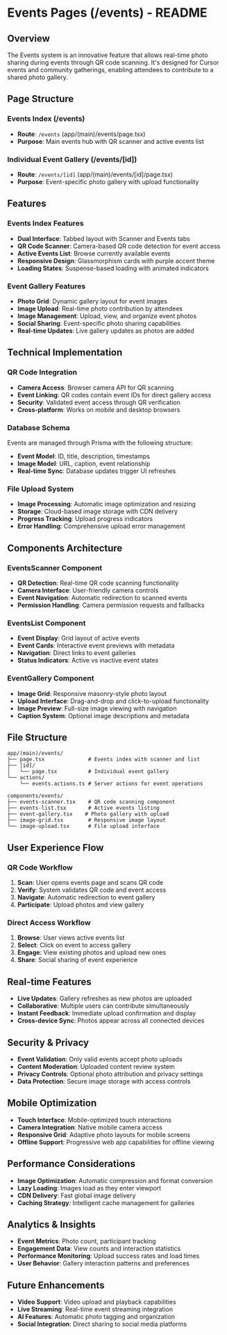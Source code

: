 # Events Pages (/events) - README

## Overview
The Events system is an innovative feature that allows real-time photo sharing during events through QR code scanning. It's designed for Cursor events and community gatherings, enabling attendees to contribute to a shared photo gallery.

## Page Structure

### Events Index (/events)
- **Route**: `/events` (app/(main)/events/page.tsx)
- **Purpose**: Main events hub with QR scanner and active events list

### Individual Event Gallery (/events/[id])
- **Route**: `/events/[id]` (app/(main)/events/[id]/page.tsx)
- **Purpose**: Event-specific photo gallery with upload functionality

## Features

### Events Index Features
- **Dual Interface**: Tabbed layout with Scanner and Events tabs
- **QR Code Scanner**: Camera-based QR code detection for event access
- **Active Events List**: Browse currently available events
- **Responsive Design**: Glassmorphism cards with purple accent theme
- **Loading States**: Suspense-based loading with animated indicators

### Event Gallery Features
- **Photo Grid**: Dynamic gallery layout for event images
- **Image Upload**: Real-time photo contribution by attendees
- **Image Management**: Upload, view, and organize event photos
- **Social Sharing**: Event-specific photo sharing capabilities
- **Real-time Updates**: Live gallery updates as photos are added

## Technical Implementation

### QR Code Integration
- **Camera Access**: Browser camera API for QR scanning
- **Event Linking**: QR codes contain event IDs for direct gallery access
- **Security**: Validated event access through QR verification
- **Cross-platform**: Works on mobile and desktop browsers

### Database Schema
Events are managed through Prisma with the following structure:
- **Event Model**: ID, title, description, timestamps
- **Image Model**: URL, caption, event relationship
- **Real-time Sync**: Database updates trigger UI refreshes

### File Upload System
- **Image Processing**: Automatic image optimization and resizing
- **Storage**: Cloud-based image storage with CDN delivery
- **Progress Tracking**: Upload progress indicators
- **Error Handling**: Comprehensive upload error management

## Components Architecture

### EventsScanner Component
- **QR Detection**: Real-time QR code scanning functionality
- **Camera Interface**: User-friendly camera controls
- **Event Navigation**: Automatic redirection to scanned events
- **Permission Handling**: Camera permission requests and fallbacks

### EventsList Component
- **Event Display**: Grid layout of active events
- **Event Cards**: Interactive event previews with metadata
- **Navigation**: Direct links to event galleries
- **Status Indicators**: Active vs inactive event states

### EventGallery Component
- **Image Grid**: Responsive masonry-style photo layout
- **Upload Interface**: Drag-and-drop and click-to-upload functionality
- **Image Preview**: Full-size image viewing with navigation
- **Caption System**: Optional image descriptions and metadata

## File Structure
```
app/(main)/events/
├── page.tsx              # Events index with scanner and list
├── [id]/
│   └── page.tsx          # Individual event gallery
└── actions/
    └── events.actions.ts # Server actions for event operations

components/events/
├── events-scanner.tsx    # QR code scanning component
├── events-list.tsx       # Active events listing
├── event-gallery.tsx    # Photo gallery with upload
├── image-grid.tsx        # Responsive image layout
└── image-upload.tsx      # File upload interface
```

## User Experience Flow

### QR Code Workflow
1. **Scan**: User opens events page and scans QR code
2. **Verify**: System validates QR code and event access
3. **Navigate**: Automatic redirection to event gallery
4. **Participate**: Upload photos and view gallery

### Direct Access Workflow
1. **Browse**: User views active events list
2. **Select**: Click on event to access gallery
3. **Engage**: View existing photos and upload new ones
4. **Share**: Social sharing of event experience

## Real-time Features
- **Live Updates**: Gallery refreshes as new photos are uploaded
- **Collaborative**: Multiple users can contribute simultaneously
- **Instant Feedback**: Immediate upload confirmation and display
- **Cross-device Sync**: Photos appear across all connected devices

## Security & Privacy
- **Event Validation**: Only valid events accept photo uploads
- **Content Moderation**: Uploaded content review system
- **Privacy Controls**: Optional photo attribution and privacy settings
- **Data Protection**: Secure image storage with access controls

## Mobile Optimization
- **Touch Interface**: Mobile-optimized touch interactions
- **Camera Integration**: Native mobile camera access
- **Responsive Grid**: Adaptive photo layouts for mobile screens
- **Offline Support**: Progressive web app capabilities for offline viewing

## Performance Considerations
- **Image Optimization**: Automatic compression and format conversion
- **Lazy Loading**: Images load as they enter viewport
- **CDN Delivery**: Fast global image delivery
- **Caching Strategy**: Intelligent cache management for galleries

## Analytics & Insights
- **Event Metrics**: Photo count, participant tracking
- **Engagement Data**: View counts and interaction statistics
- **Performance Monitoring**: Upload success rates and load times
- **User Behavior**: Gallery interaction patterns and preferences

## Future Enhancements
- **Video Support**: Video upload and playback capabilities
- **Live Streaming**: Real-time event streaming integration
- **AI Features**: Automatic photo tagging and organization
- **Social Integration**: Direct sharing to social media platforms
